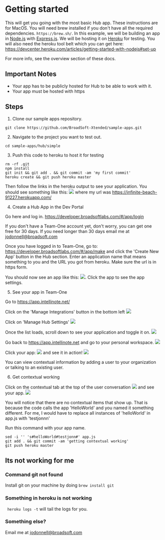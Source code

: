 # Getting started

This will get you going with the most basic Hub app. These instructions are for MacOS. You will need brew installed if you don't have all the required dependencies. `https://brew.sh/`. In this example, we will be building an app in [Node.js](https://nodejs.org/en/) with [Express.js](http://expressjs.com/). We will be hosting it on [Heroku](https://www.heroku.com/) for testing. You will also need the heroku tool belt which you can get here: https://devcenter.heroku.com/articles/getting-started-with-nodejs#set-up

For more info, see the overview section of these docs.

## Important Notes

- Your app has to be publicly hosted for Hub to be able to work with it.
- Your app must be hosted with https

## Steps

1. Clone our sample apps repository.

`git clone https://github.com/BroadSoft-Xtended/sample-apps.git`

2. Navigate to the project you want to test out.

`cd sample-apps/hub/simple`

3. Push this code to heroku to host it for testing

```
rm -rf .git
npm install
git init && git add . && git commit -am 'my first commit'
heroku create && git push heroku master
```

Then follow the links in the heroku output to see your application. You should see something like this: ![](https://puu.sh/ueT0s/cfbf22dc42.png) where my url was https://infinite-beach-91227.herokuapp.com/

4. Create a Hub App in the Dev Portal

Go here and log in. https://developer.broadsoftlabs.com/#/app/login

If you don't have a Team-One account yet, don't worry, you can get one free for 30 days. If you need longer than 30 days email me at jodonnell@broadsoft.com

Once you have logged in to Team-One, go to: https://developer.broadsoftlabs.com/#/app/make and click the 'Create New App' button in the Hub section. Enter an application name that means something to you and the URL you got from heroku. Make sure the url is in https form.

You should now see an app like this: ![](https://puu.sh/ueTmj/a7bcd5c8ce.png). Click the app to see the app settings.

5. See your app in Team-One

Go to https://app.intellinote.net/

Click on the 'Manage Integrations' button in the bottom left ![](https://puu.sh/ueTsE/1bef11f894.png)

Click on 'Manage Hub Settings' ![](https://puu.sh/ueTuI/250e4dcb16.png)

Once the list loads, scroll down to see your application and toggle it on. ![](https://puu.sh/ueTEp/631675a201.png)

Go back to https://app.intellinote.net and go to your personal workspace. ![](https://puu.sh/ueTPE/9c843f435a.png)

Click your app: ![](https://puu.sh/ueTRd/1939daffdd.png) and see it in action! ![](https://puu.sh/ueTSl/55f8430417.png)

You can view contextual information by adding a user to your organization or talking to an existing user.

6. Get contextual working

Click on the contextual tab at the top of the user conversation ![](https://puu.sh/ueTXm/590183895a.png) and see your app. ![](https://puu.sh/ueTZi/f962e859f1.png)

You will notice that there are no contextual items that show up. That is because the code calls the app 'HelloWorld' and you named it something different. For me, I would have to replace all instances of 'helloWorld' in app.js with 'testjonnn'

Run this command with your app name.

```
sed -i '' 's#helloWorld#testjonn#' app.js
git add . && git commit -am 'getting contextual working'
git push heroku master
```

## Its not working for me

### Command git not found

Install git on your machine by doing `brew install git`

### Something in heroku is not working

` heroku logs -t` will tail the logs for you.

### Something else?

Email me at jodonnell@broadsoft.com

